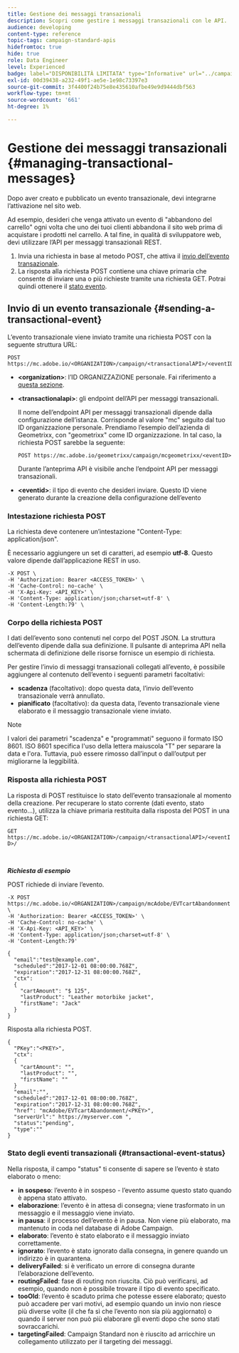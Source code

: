 ```yaml
---
title: Gestione dei messaggi transazionali
description: Scopri come gestire i messaggi transazionali con le API.
audience: developing
content-type: reference
topic-tags: campaign-standard-apis
hidefromtoc: true
hide: true
role: Data Engineer
level: Experienced
badge: label="DISPONIBILITÀ LIMITATA" type="Informative" url="../campaign-standard-migration-home.md" tooltip="Limitato agli utenti Campaign Standard migrati"
exl-id: 00d39438-a232-49f1-ae5e-1e98c73397e3
source-git-commit: 3f4400f24b75e8e435610afbe49e9d9444dbf563
workflow-type: tm+mt
source-wordcount: '661'
ht-degree: 1%

---
```


# Gestione dei messaggi transazionali {#managing-transactional-messages}

Dopo aver creato e pubblicato un evento transazionale, devi integrarne l’attivazione nel sito web.

Ad esempio, desideri che venga attivato un evento di &quot;abbandono del carrello&quot; ogni volta che uno dei tuoi clienti abbandona il sito web prima di acquistare i prodotti nel carrello. A tal fine, in qualità di sviluppatore web, devi utilizzare l’API per messaggi transazionali REST.

1. Invia una richiesta in base al metodo POST, che attiva il [invio dell’evento transazionale](#sending-a-transactional-event).
1. La risposta alla richiesta POST contiene una chiave primaria che consente di inviare una o più richieste tramite una richiesta GET. Potrai quindi ottenere il [stato evento](#transactional-event-status).

## Invio di un evento transazionale {#sending-a-transactional-event}

L’evento transazionale viene inviato tramite una richiesta POST con la seguente struttura URL:

```
POST https://mc.adobe.io/<ORGANIZATION>/campaign/<transactionalAPI>/<eventID>
```

* **&lt;organization>**: l’ID ORGANIZZAZIONE personale. Fai riferimento a [questa sezione](must-read.md).

* **&lt;transactionalapi>**: gli endpoint dell’API per messaggi transazionali.

  Il nome dell’endpoint API per messaggi transazionali dipende dalla configurazione dell’istanza. Corrisponde al valore &quot;mc&quot; seguito dal tuo ID organizzazione personale. Prendiamo l’esempio dell’azienda di Geometrixx, con &quot;geometrixx&quot; come ID organizzazione. In tal caso, la richiesta POST sarebbe la seguente:

  `POST https://mc.adobe.io/geometrixx/campaign/mcgeometrixx/<eventID>`

  Durante l’anteprima API è visibile anche l’endpoint API per messaggi transazionali.

* **&lt;eventid>**: il tipo di evento che desideri inviare. Questo ID viene generato durante la creazione della configurazione dell’evento

### Intestazione richiesta POST

La richiesta deve contenere un’intestazione &quot;Content-Type: application/json&quot;.

È necessario aggiungere un set di caratteri, ad esempio **utf-8**. Questo valore dipende dall’applicazione REST in uso.

```
-X POST \
-H 'Authorization: Bearer <ACCESS_TOKEN>' \
-H 'Cache-Control: no-cache' \
-H 'X-Api-Key: <API_KEY>' \
-H 'Content-Type: application/json;charset=utf-8' \
-H 'Content-Length:79' \
```

### Corpo della richiesta POST

I dati dell’evento sono contenuti nel corpo del POST JSON. La struttura dell’evento dipende dalla sua definizione. Il pulsante di anteprima API nella schermata di definizione delle risorse fornisce un esempio di richiesta.

Per gestire l’invio di messaggi transazionali collegati all’evento, è possibile aggiungere al contenuto dell’evento i seguenti parametri facoltativi:

* **scadenza** (facoltativo): dopo questa data, l’invio dell’evento transazionale verrà annullato.
* **pianificato** (facoltativo): da questa data, l’evento transazionale viene elaborato e il messaggio transazionale viene inviato.

>[!NOTE]
>
>I valori dei parametri &quot;scadenza&quot; e &quot;programmati&quot; seguono il formato ISO 8601. ISO 8601 specifica l&#39;uso della lettera maiuscola &quot;T&quot; per separare la data e l&#39;ora. Tuttavia, può essere rimosso dall’input o dall’output per migliorarne la leggibilità.

### Risposta alla richiesta POST

La risposta di POST restituisce lo stato dell’evento transazionale al momento della creazione. Per recuperare lo stato corrente (dati evento, stato evento...), utilizza la chiave primaria restituita dalla risposta del POST in una richiesta GET:

`GET https://mc.adobe.io/<ORGANIZATION>/campaign/<transactionalAPI>/<eventID>/`

<br/>

***Richiesta di esempio***

POST richiede di inviare l’evento.

```
-X POST https://mc.adobe.io/<ORGANIZATION>/campaign/mcAdobe/EVTcartAbandonment \
-H 'Authorization: Bearer <ACCESS_TOKEN>' \
-H 'Cache-Control: no-cache' \
-H 'X-Api-Key: <API_KEY>' \
-H 'Content-Type: application/json;charset=utf-8' \
-H 'Content-Length:79'

{
  "email":"test@example.com",
  "scheduled":"2017-12-01 08:00:00.768Z",
  "expiration":"2017-12-31 08:00:00.768Z",
  "ctx":
  {
    "cartAmount": "$ 125",
    "lastProduct": "Leather motorbike jacket",
    "firstName": "Jack"
  }
}
```

Risposta alla richiesta POST.

```
{
  "PKey":"<PKEY>",
  "ctx":
  {
    "cartAmount": "",
    "lastProduct": "",
    "firstName": ""
  }
  "email":"",
  "scheduled":"2017-12-01 08:00:00.768Z",
  "expiration":"2017-12-31 08:00:00.768Z",
  "href": "mcAdobe/EVTcartAbandonment/<PKEY>",
  "serverUrl":" https://myserver.com ",
  "status":"pending",
  "type":""
}
```

### Stato degli eventi transazionali {#transactional-event-status}

Nella risposta, il campo &quot;status&quot; ti consente di sapere se l’evento è stato elaborato o meno:

* **in sospeso**: l’evento è in sospeso - l’evento assume questo stato quando è appena stato attivato.
* **elaborazione**: l’evento è in attesa di consegna; viene trasformato in un messaggio e il messaggio viene inviato.
* **in pausa**: il processo dell’evento è in pausa. Non viene più elaborato, ma mantenuto in coda nel database di Adobe Campaign.
* **elaborato**: l’evento è stato elaborato e il messaggio inviato correttamente.
* **ignorato**: l’evento è stato ignorato dalla consegna, in genere quando un indirizzo è in quarantena.
* **deliveryFailed**: si è verificato un errore di consegna durante l’elaborazione dell’evento.
* **routingFailed**: fase di routing non riuscita. Ciò può verificarsi, ad esempio, quando non è possibile trovare il tipo di evento specificato.
* **tooOld**: l’evento è scaduto prima che potesse essere elaborato; questo può accadere per vari motivi, ad esempio quando un invio non riesce più diverse volte (il che fa sì che l’evento non sia più aggiornato) o quando il server non può più elaborare gli eventi dopo che sono stati sovraccarichi.
* **targetingFailed**: Campaign Standard non è riuscito ad arricchire un collegamento utilizzato per il targeting dei messaggi.
